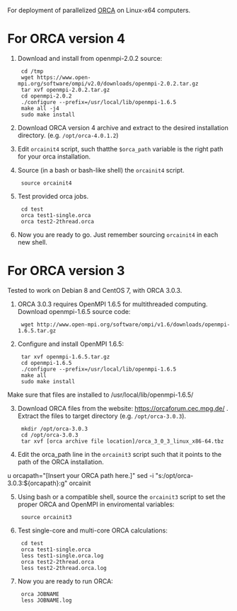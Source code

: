 For deployment of parallelized [ORCA](https://orcaforum.cec.mpg.de/) on Linux-x64 computers. 

# For ORCA version 4
1. Download and install from openmpi-2.0.2 source:

        cd /tmp
        wget https://www.open-mpi.org/software/ompi/v2.0/downloads/openmpi-2.0.2.tar.gz
        tar xvf openmpi-2.0.2.tar.gz
        cd openmpi-2.0.2
        ./configure --prefix=/usr/local/lib/openmpi-1.6.5
        make all -j4
        sudo make install

2. Download ORCA version 4 archive and extract to the desired installation directory. (e.g. `/opt/orca-4.0.1.2`)

3. Edit `orcainit4` script, such thatthe `$orca_path` variable is the right path for your orca installation.

4. Source (in a bash or bash-like shell) the `orcainit4` script.

        source orcainit4

5. Test provided orca jobs.

        cd test
        orca test1-single.orca
        orca test2-2thread.orca

6. Now you are ready to go. Just remember sourcing `orcainit4` in each new shell.


# For ORCA version 3

Tested to work on Debian 8 and CentOS 7, with ORCA 3.0.3.

1. ORCA 3.0.3 requires OpenMPI 1.6.5 for multithreaded computing. Download openmpi-1.6.5 source code:  

        wget http://www.open-mpi.org/software/ompi/v1.6/downloads/openmpi-1.6.5.tar.gz

2. Configure and install OpenMPI 1.6.5:  

        tar xvf openmpi-1.6.5.tar.gz
        cd openmpi-1.6.5
        ./configure --prefix=/usr/local/lib/openmpi-1.6.5
        make all 
        sudo make install
Make sure that files are installed to /usr/local/lib/openmpi-1.6.5/

3. Download ORCA files from the website: https://orcaforum.cec.mpg.de/ .  
Extract the files to target directory (e.g. `/opt/orca-3.0.3`).
        
        mkdir /opt/orca-3.0.3
        cd /opt/orca-3.0.3
        tar xvf [orca archive file location]/orca_3_0_3_linux_x86-64.tbz

4. Edit the orca_path line in the `orcainit3` script such that it points to the path of the ORCA installation.

u       orcapath="[Insert your ORCA path here.]"
        sed -i "s:/opt/orca-3.0.3:${orcapath}:g" orcainit

5. Using bash or a compatible shell, source the `orcainit3` script to set the proper ORCA and OpenMPI in enviromental variables:  

        source orcainit3

6. Test single-core and multi-core ORCA calculations:  

        cd test
        orca test1-single.orca
        less test1-single.orca.log
        orca test2-2thread.orca
        less test2-2thread.orca.log

7. Now you are ready to run ORCA:  

        orca JOBNAME
        less JOBNAME.log

